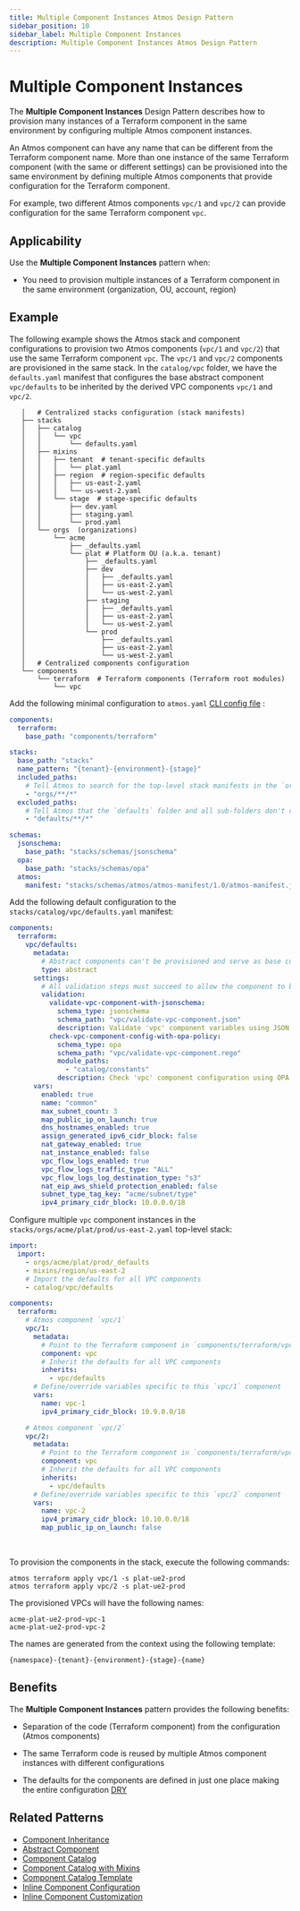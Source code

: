 ```yaml
---
title: Multiple Component Instances Atmos Design Pattern
sidebar_position: 10
sidebar_label: Multiple Component Instances
description: Multiple Component Instances Atmos Design Pattern
---
```


# Multiple Component Instances

The **Multiple Component Instances** Design Pattern describes how to provision many instances of a Terraform component in the same environment by
configuring multiple Atmos component instances.

An Atmos component can have any name that can be different from the Terraform component name. More than one instance of the same Terraform component
(with the same or different settings) can be provisioned into the same environment by defining multiple Atmos components that provide configuration
for the Terraform component.

For example, two different Atmos components `vpc/1` and `vpc/2` can provide configuration for the same Terraform component `vpc`.

## Applicability

Use the **Multiple Component Instances** pattern when:

- You need to provision multiple instances of a Terraform component in the same environment (organization, OU, account, region)

## Example

The following example shows the Atmos stack and component configurations to provision two Atmos components (`vpc/1` and `vpc/2`) that use the
same Terraform component `vpc`. The `vpc/1` and `vpc/2` components are provisioned in the same stack. In the `catalog/vpc` folder, we have
the `defaults.yaml` manifest that configures the base abstract component `vpc/defaults` to be inherited by the derived VPC components `vpc/1`
and `vpc/2`.

```console
   │   # Centralized stacks configuration (stack manifests)
   ├── stacks
   │   ├── catalog
   │   │   └── vpc
   │   │       └── defaults.yaml
   │   ├── mixins
   │   │   ├── tenant  # tenant-specific defaults
   │   │   │   └── plat.yaml
   │   │   ├── region  # region-specific defaults
   │   │   │   ├── us-east-2.yaml
   │   │   │   └── us-west-2.yaml
   │   │   └── stage  # stage-specific defaults
   │   │       ├── dev.yaml
   │   │       ├── staging.yaml
   │   │       └── prod.yaml
   │   └── orgs  (organizations)
   │       └── acme
   │           ├── _defaults.yaml
   │           └── plat # Platform OU (a.k.a. tenant)
   │               ├── _defaults.yaml
   │               ├── dev
   │               │   ├── _defaults.yaml
   │               │   ├── us-east-2.yaml
   │               │   └── us-west-2.yaml
   │               ├── staging
   │               │   ├── _defaults.yaml
   │               │   ├── us-east-2.yaml
   │               │   └── us-west-2.yaml
   │               └── prod
   │                   ├── _defaults.yaml
   │                   ├── us-east-2.yaml
   │                   └── us-west-2.yaml
   │   # Centralized components configuration
   └── components
       └── terraform  # Terraform components (Terraform root modules)
           └── vpc
```

Add the following minimal configuration to `atmos.yaml` [CLI config file](/cli/configuration) :

```yaml title="atmos.yaml"
components:
  terraform:
    base_path: "components/terraform"

stacks:
  base_path: "stacks"
  name_pattern: "{tenant}-{environment}-{stage}"
  included_paths:
    # Tell Atmos to search for the top-level stack manifests in the `orgs` folder and its sub-folders
    - "orgs/**/*"
  excluded_paths:
    # Tell Atmos that the `defaults` folder and all sub-folders don't contain top-level stack manifests
    - "defaults/**/*"

schemas:
  jsonschema:
    base_path: "stacks/schemas/jsonschema"
  opa:
    base_path: "stacks/schemas/opa"
  atmos:
    manifest: "stacks/schemas/atmos/atmos-manifest/1.0/atmos-manifest.json"
```

Add the following default configuration to the `stacks/catalog/vpc/defaults.yaml` manifest:

```yaml title="stacks/catalog/vpc/defaults.yaml"
components:
  terraform:
    vpc/defaults:
      metadata:
        # Abstract components can't be provisioned and serve as base components (blueprints) for real components
        type: abstract
      settings:
        # All validation steps must succeed to allow the component to be provisioned
        validation:
          validate-vpc-component-with-jsonschema:
            schema_type: jsonschema
            schema_path: "vpc/validate-vpc-component.json"
            description: Validate 'vpc' component variables using JSON Schema
          check-vpc-component-config-with-opa-policy:
            schema_type: opa
            schema_path: "vpc/validate-vpc-component.rego"
            module_paths:
              - "catalog/constants"
            description: Check 'vpc' component configuration using OPA policy
      vars:
        enabled: true
        name: "common"
        max_subnet_count: 3
        map_public_ip_on_launch: true
        dns_hostnames_enabled: true
        assign_generated_ipv6_cidr_block: false
        nat_gateway_enabled: true
        nat_instance_enabled: false
        vpc_flow_logs_enabled: true
        vpc_flow_logs_traffic_type: "ALL"
        vpc_flow_logs_log_destination_type: "s3"
        nat_eip_aws_shield_protection_enabled: false
        subnet_type_tag_key: "acme/subnet/type"
        ipv4_primary_cidr_block: 10.0.0.0/18
```

Configure multiple `vpc` component instances in the `stacks/orgs/acme/plat/prod/us-east-2.yaml` top-level stack:

```yaml title="stacks/orgs/acme/plat/prod/us-east-2.yaml"
import:
  import:
    - orgs/acme/plat/prod/_defaults
    - mixins/region/us-east-2
    # Import the defaults for all VPC components
    - catalog/vpc/defaults

components:
  terraform:
    # Atmos component `vpc/1`
    vpc/1:
      metadata:
        # Point to the Terraform component in `components/terraform/vpc`
        component: vpc
        # Inherit the defaults for all VPC components
        inherits:
          - vpc/defaults
      # Define/override variables specific to this `vpc/1` component
      vars:
        name: vpc-1
        ipv4_primary_cidr_block: 10.9.0.0/18

    # Atmos component `vpc/2`
    vpc/2:
      metadata:
        # Point to the Terraform component in `components/terraform/vpc`
        component: vpc
        # Inherit the defaults for all VPC components
        inherits:
          - vpc/defaults
      # Define/override variables specific to this `vpc/2` component
      vars:
        name: vpc-2
        ipv4_primary_cidr_block: 10.10.0.0/18
        map_public_ip_on_launch: false
```

<br/>

To provision the components in the stack, execute the following commands:

```shell
atmos terraform apply vpc/1 -s plat-ue2-prod
atmos terraform apply vpc/2 -s plat-ue2-prod
```

The provisioned VPCs will have the following names:

```console
acme-plat-ue2-prod-vpc-1
acme-plat-ue2-prod-vpc-2
```

The names are generated from the context using the following template:

```console
{namespace}-{tenant}-{environment}-{stage}-{name}
```

## Benefits

The **Multiple Component Instances** pattern provides the following benefits:

- Separation of the code (Terraform component) from the configuration (Atmos components)

- The same Terraform code is reused by multiple Atmos component instances with different configurations

- The defaults for the components are defined in just one place making the entire
  configuration [DRY](https://en.wikipedia.org/wiki/Don%27t_repeat_yourself)

## Related Patterns

- [Component Inheritance](/design-patterns/component-inheritance)
- [Abstract Component](/design-patterns/abstract-component)
- [Component Catalog](/design-patterns/component-catalog)
- [Component Catalog with Mixins](/design-patterns/component-catalog-with-mixins)
- [Component Catalog Template](/design-patterns/component-catalog-template)
- [Inline Component Configuration](/design-patterns/inline-component-configuration)
- [Inline Component Customization](/design-patterns/inline-component-customization)
